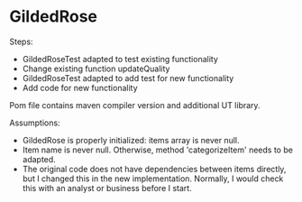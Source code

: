 # GildedRose

Steps:
- GildedRoseTest adapted to test existing functionality
- Change existing function updateQuality
- GildedRoseTest adapted to add test for new functionality
- Add code for new functionality

Pom file contains maven compiler version and additional UT library.

Assumptions:
- GildedRose is properly initialized: items array is never null.
- Item name is never null. Otherwise, method 'categorizeItem' needs to be adapted.
- The original code does not have dependencies between items directly, 
    but I changed this in the new implementation. 
    Normally, I would check this with an analyst or business before I start.